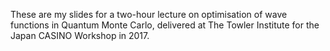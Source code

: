 These are my slides for a two-hour lecture on optimisation of wave functions in
Quantum Monte Carlo, delivered at The Towler Institute for the Japan CASINO
Workshop in 2017.
